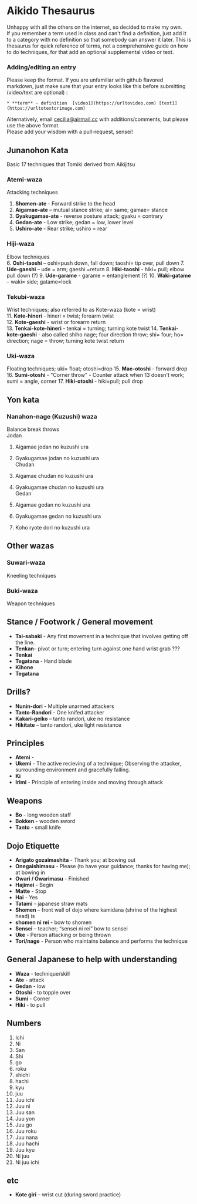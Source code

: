 # Aikido Thesaurus
Unhappy with all the others on the internet, so decided to make my own.  
If you remember a term used in class and can't find a definition, just add it to a category with no definition so that somebody can answer it later. This is thesaurus for quick reference of terms, not a comprehensive guide on how to do techniques, for that add an optional supplemental video or text.  
### Adding/editing an entry
Please keep the format. If you are unfamiliar with github flavored markdown, just make sure that your entry looks like this before submitting (video/text are optional) :
``` 
* **term** - definition  [video1](https://urltovideo.com) [text1](https://urltotextorimage.com)
```
Alternatively, email cecilia@airmail.cc with additions/comments, but please use the above format.  
Please add your wisdom with a pull-request, sensei!  

## Junanohon Kata
Basic 17 techniques that Tomiki derived from Aikijitsu

### Atemi-waza
Attacking techniques  
1. **Shomen-ate** - Forward strike to the head  
2. **Aigamae-ate** – mutual stance strike; ai= same; gamae= stance
3. **Gyakugamae-ate** - reverse posture attack; gyaku = contrary
4. **Gedan-ate** - Low strike; gedan = low, lower level  
5. **Ushiro-ate** - Rear strike; ushiro = rear

### Hiji-waza
Elbow techniques  
6. **Oshi-taoshi** – oshi=push down, fall down; taoshi= tip over, pull down 
7. **Ude-gaeshi**  – ude = arm; gaeshi =return
8. **Hiki-taoshi** - hiki= pull; elbow pull down (?)
9. **Ude-garame** - garame = entanglement (?)
10. **Waki-gatame** – waki= side; gatame=lock

### Tekubi-waza
Wrist techniques; also referred to as Kote-waza (kote = wrist)  
11. **Kote-hineri** - hineri = twist; forearm twist  
12. **Kote-gaeshi** - wrist or forearm return  
13. **Tenkai-kote-hineri** - tenkai = turning; turning kote twist
14. **Tenkai-kote-gaeshi** - also called shiho nage; four direction throw; shi= four; ho= direction; nage = throw; turning kote twist return  

### Uki-waza
Floating techniques; uki= float; otoshi=drop
15. **Mae-otoshi** - forward drop
16. **Sumi-otoshi** - "Corner throw" - Counter attack when 13 doesn't work; sumi = angle, corner
17. **Hiki-otoshi** - hiki=pull; pull drop

## Yon kata
### Nanahon-nage (Kuzushi) waza
Balance break throws  
Jodan  
1. Aigamae jodan no kuzushi ura
2. Gyakugamae jodan no kuzushi ura  
Chudan   
3. Aigamae chudan no kuzushi ura  
4. Gyakugamae chudan no kuzushi ura  
Gedan  
5. Aigamae gedan no kuzushi ura
6. Gyakugamae gedan no kuzushi ura  

7. Koho ryote dori no kuzushi ura
## Other wazas

### Suwari-waza
Kneeling techniques  




### Buki-waza
Weapon techniques  

## Stance / Footwork / General movement
* **Tai-sabaki** - Any first movement in a technique that involves getting off the line.
* **Tenkan**– pivot or turn; entering turn against one hand wrist grab ???
* **Tenkai**
* **Tegatana** - Hand blade
* **Kihone**
* **Tegatana**


## Drills?
* **Nunin-dori** - Multiple unarmed attackers
* **Tanto-Randori** - One knifed attacker
* **Kakari-geiko** – tanto randori, uke no resistance
* **Hikitate** – tanto randori, uke light resistance

## Principles
* **Atemi** - 
* **Ukemi** - The active recieving of a technique; Observing the attacker, surrounding environment and gracefully falling.
* **Ki**
* **Irimi** - Principle of entering inside and moving through attack


## Weapons  
* **Bo** - long wooden staff
* **Bokken** - wooden sword
* **Tanto** - small knife

## Dojo Etiquette  
* **Arigato gozaimashita** - Thank you; at bowing out
* **Onegaishimasu** - Please (to have your guidance; thanks for having me); at bowing in
* **Owari / Owarimasu** - Finished
* **Hajimei** - Begin  
* **Matte** - Stop
* **Hai** - Yes
* **Tatami** - japanese straw mats
* **Shomen** – front wall of dojo where kamidana (shrine of the highest head) is
* **shomen ni rei** - bow to shomen
* **Sensei** – teacher; “sensei ni rei” bow to sensei
* **Uke** - Person attacking or being thrown
* **Tori/nage** - Person who maintains balance and performs the technique

## General Japanese to help with understanding
* **Waza** - technique/skill
* **Ate** - attack
* **Gedan** - low
* **Otoshi** - to topple over
* **Sumi** - Corner
* **Hiki** - to pull

## Numbers
1. Ichi
2. Ni
3. San
4. Shi
5. go
6. roku
7. shichi
8. hachi
9. kyu
10. juu
11. Juu ichi
12. Juu ni
13. Juu san
14. Juu yon
15. Juu go
16. Juu roku
17. Juu nana
18. Juu hachi
19. Juu kyu
20. Ni juu
21. Ni juu ichi


## etc
*  **Kote giri** – wrist cut (during sword practice)
